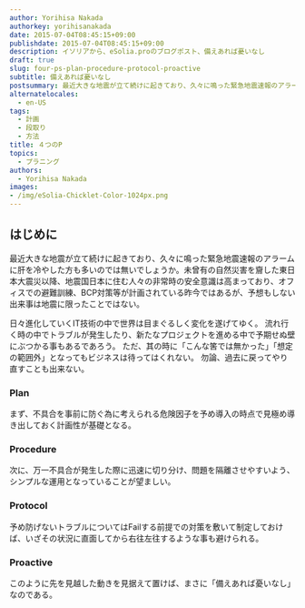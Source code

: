 ```yaml
---
author: Yorihisa Nakada
authorkey: yorihisanakada
date: 2015-07-04T08:45:15+09:00
publishdate: 2015-07-04T08:45:15+09:00
description: イソリアから、eSolia.proのブログポスト、備えあれば憂いなし
draft: true
slug: four-ps-plan-procedure-protocol-proactive
subtitle: 備えあれば憂いなし
postsummary: 最近大きな地震が立て続けに起きており、久々に鳴った緊急地震速報のアラームに肝を冷やした方も多いのでは無いでしょうか。未曾有の自然災害を齎した東日本大震災以降、地震国日本に住む人々の非常時の安全意識は高まっており、オフィスでの避難訓練、BCP対策等が計画されている昨今ではあるが、予想もしない出来事は地震に限ったことではない。
alternatelocales:
  - en-US
tags:
  - 計画
  - 段取り
  - 方法
title: ４つのP
topics:
  - プラニング
authors:
  - Yorihisa Nakada
images:
- /img/eSolia-Chicklet-Color-1024px.png
---
```


## はじめに

最近大きな地震が立て続けに起きており、久々に鳴った緊急地震速報のアラームに肝を冷やした方も多いのでは無いでしょうか。未曾有の自然災害を齎した東日本大震災以降、地震国日本に住む人々の非常時の安全意識は高まっており、オフィスでの避難訓練、BCP対策等が計画されている昨今ではあるが、予想もしない出来事は地震に限ったことではない。

日々進化していくIT技術の中で世界は目まぐるしく変化を遂げてゆく。
流れ行く時の中でトラブルが発生したり、新たなプロジェクトを進める中で予期せぬ壁にぶつかる事もあるであろう。
ただ、其の時に「こんな筈では無かった」「想定の範囲外」となってもビジネスは待ってはくれない。
勿論、過去に戻ってやり直すことも出来ない。

<h3><span class="purple-text">P</span>lan</h3>
まず、不具合を事前に防ぐ為に考えられる危険因子を予め導入の時点で見極め導き出しておく計画性が基礎となる。

<h3><span class="purple-text">P</span>rocedure</h3>
次に、万一不具合が発生した際に迅速に切り分け、問題を隔離させやすいよう、シンプルな運用となっていることが望ましい。

<h3><span class="purple-text">P</span>rotocol</h3>
予め防げないトラブルについてはFailする前提での対策を敷いて制定しておけば、いざその状況に直面してから右往左往するような事も避けられる。

<h3><span class="purple-text">P</span>roactive</h3>
このように先を見越した動きを見据えて置けば、まさに「備えあれば憂いなし」なのである。
